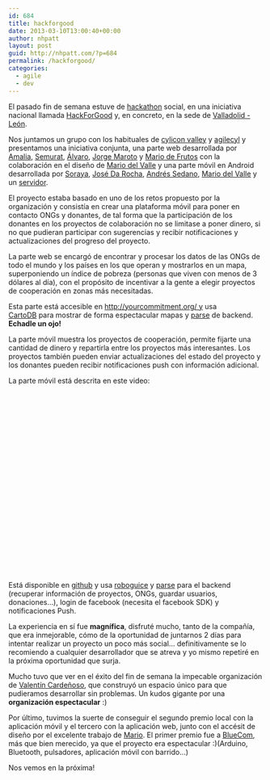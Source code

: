 ```yaml
---
id: 684
title: hackforgood
date: 2013-03-10T13:00:40+00:00
author: nhpatt
layout: post
guid: http://nhpatt.com/?p=684
permalink: /hackforgood/
categories:
  - agile
  - dev
---
```

El pasado fin de semana estuve de [hackathon](http://en.wikipedia.org/wiki/Hackathon) social, en una iniciativa nacional llamada [HackForGood](http://hackforgood.net/que-es-hackforgood/) y, en concreto, en la sede de [Valladolid -León](http://hackforgood.net/category/valladolid/).

Nos juntamos un grupo con los habituales de [cylicon valley](http://www.cyliconvalley.es/) y [agilecyl](http://agilecyl.org/) y presentamos una iniciativa conjunta, una parte web desarrollada por [Amalia](https://twitter.com/amaliahern), [Semurat](https://twitter.com/semurat), [Álvaro](https://twitter.com/aloaisa), [Jorge Maroto](https://twitter.com/patoroco) y [Mario de Frutos](https://twitter.com/ethervoid) con la colaboración en el diseño de [Mario del Valle](https://twitter.com/maduil) y una parte móvil en Android desarrollada por [Soraya](https://twitter.com/sorayavay), [José Da Rocha](https://twitter.com/josedarocha), [Andrés Sedano](https://plus.google.com/102930499045104366868/about), [Mario del Valle](https://twitter.com/maduil) y un [servidor](https://twitter.com/nhpatt).

El proyecto estaba basado en uno de los retos propuesto por la organización y consistía en crear una plataforma móvil para poner en contacto ONGs y donantes, de tal forma que la participación de los donantes en los proyectos de colaboración no se limitase a poner dinero, si no que pudieran participar con sugerencias y recibir notificaciones y actualizaciones del progreso del proyecto.

La parte web se encargó de encontrar y procesar los datos de las ONGs de todo el mundo y los países en los que operan y mostrarlos en un mapa, superponiendo un índice de pobreza (personas que viven con menos de 3 dólares al día), con el propósito de incentivar a la gente a elegir proyectos de cooperación en zonas más necesitadas.

Esta parte está accesible en http://yourcommitment.org/ y usa [CartoDB](http://cartodb.com/) para mostrar de forma espectacular mapas y [parse](https://parse.com/ "parse") de backend. **Echadle un ojo!**

La parte móvil muestra los proyectos de cooperación, permite fijarte una cantidad de dinero y repartirla entre los proyectos más interesantes. Los proyectos también pueden enviar actualizaciones del estado del proyecto y los donantes pueden recibir notificaciones push con información adicional.

La parte móvil está descrita en este video:

<object width="480" height="360" classid="clsid:d27cdb6e-ae6d-11cf-96b8-444553540000" codebase="http://download.macromedia.com/pub/shockwave/cabs/flash/swflash.cab#version=6,0,40,0"><param name="allowFullScreen" value="true" /><param name="allowscriptaccess" value="always" /><param name="src" value="http://www.youtube.com/v/NpZDXq_beVI?hl=en_US&amp;version=3" /><param name="allowfullscreen" value="true" /><embed width="480" height="360" type="application/x-shockwave-flash" src="http://www.youtube.com/v/NpZDXq_beVI?hl=en_US&amp;version=3" allowFullScreen="true" allowscriptaccess="always" allowfullscreen="true" /></object>

Está disponible en [github](https://github.com/nhpatt/yourcommitment) y usa [roboguice](https://github.com/roboguice/roboguice) y [parse](https://parse.com/) para el backend (recuperar información de proyectos, ONGs, guardar usuarios, donaciones&#8230;), login de facebook (necesita el facebook SDK) y notificaciones Push.

La experiencia en sí fue **magnífica**, disfruté mucho, tanto de la compañía, que era inmejorable, cómo de la oportunidad de juntarnos 2 días para intentar realizar un proyecto un poco más social&#8230; definitivamente se lo recomiendo a cualquier desarrollador que se atreva y yo mismo repetiré en la próxima oportunidad que surja.

Mucho tuvo que ver en el éxito del fin de semana la impecable organización de [Valentín Cardeñoso](https://twitter.com/vcp1984), que construyó un espacio único para que pudieramos desarrollar sin problemas. Un kudos gigante por una **organización espectacular** :)

Por último, tuvimos la suerte de conseguir el segundo premio local con la aplicación móvil y el tercero con la aplicación web, junto con el accésit de diseño por el excelente trabajo de [Mario](https://twitter.com/maduil). El primer premio fue a [BlueCom](http://vimeo.com/61355599), más que bien merecido, ya que el proyecto era espectacular  :)(Arduino, Bluetooth, pulsadores, aplicación móvil con barrido&#8230;)

Nos vemos en la próxima!


